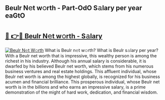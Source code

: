 ## Beulr N𝚎t w𝚘rth - Part-OdO S𝚊lary per year eaGtO

# <h2><a href="http://gc0old.nevu.top/?p=Beulr">🔗 👉🔴 Beulr N𝚎t w𝚘rth - S𝚊lary</a></h2>

[![Beulr N𝚎t W𝚘rth](https://i.imgur.com/Oavwk0R.jpeg)](http://gc0old.nevu.top/?p=Beulr)
What is Beulr n𝚎t w𝚘rth? What is Beulr s𝚊lary per year?
With a Beulr net worth that is impressive, this wealthy person is among the richest in his industry. Although his annual salary is considerable, it is dwarfed by his believed Beulr net worth, which stems from his numerous business ventures and real estate holdings. This affluent individual, whose Beulr net worth is among the highest globally, is recognized for his business acumen and financial brilliance. This prosperous individual, whose Beulr net worth is in the billions and who earns an impressive salary, is a prime demonstration of the might of hard work, dedication, and financial wisdom.
